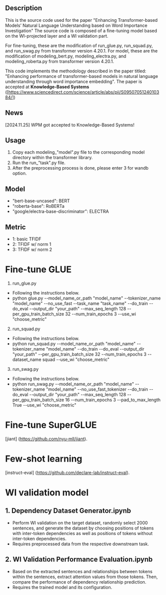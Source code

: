 ## Description
This is the source code used for the paper "Enhancing Transformer-based Models’ Natural Language Understanding based on Word Importance Investigation"
The source code is composed of a fine-tuning model based on the WI-projected layer and a WI validation part.

For fine-tuning, these are the modification of run_glue.py, run_squad.py, and run_swag.py from transformer version 4.20.1.
For model, these are the modification of modeling_bert.py, modeling_electra.py, and modeling_roberta.py from transformer version 4.20.1.

This code implements the methodology described in the paper titled: "Enhancing performance of transformer-based models in natural language understanding through word importance embedding". The paper is accepted at **Knowledge-Based Systems** ([<https://www.sciencedirect.com/science/article/abs/pii/S0950705124010384/>])

## News
[2024.11.25] WPM got accepted to Knowledge-Based Systems!

## Usage
1. Copy each modeling_"model".py file to the corresponding model directory within the transformer library.
2. Run the run_"task".py file.
3. After the preprocessing process is done, please enter 3 for wandb option.

## Model
- "bert-base-uncased": BERT
- "roberta-base": RoBERTa
- "google/electra-base-discriminator": ELECTRA

## Metric
- 1: basic TFIDF
- 2: TFIDF w/ norm 1
- 3: TFIDF w/ norm 2

# Fine-tune GLUE
1. run_glue.py
- Following the instructions below.
- python glue.py --model_name_or_path "model_name" --tokenizer_name "model_name" --no_use_fast --task_name "task_name" --do_train --do_eval --output_dir "your_path" --max_seq_length 128 --per_gpu_train_batch_size 32 --num_train_epochs 3 --use_wi "choose_metric"

2. run_squad.py
- Following the instructions below.
- python run_squad.py --model_name_or_path "model_name" --tokenizer_name "model_name" --do_train --do_eval --output_dir "your_path" --per_gpu_train_batch_size 32 --num_train_epochs 3 --dataset_name squad --use_wi "choose_metric"

3. run_swag.py
- Following the instructions below.
- python run_swag.py --model_name_or_path "model_name" --tokenizer_name "model_name" --no_use_fast_tokenizer --do_train --do_eval --output_dir "your_path" --max_seq_length 128 --per_gpu_train_batch_size 16 --num_train_epochs 3 --pad_to_max_length True --use_wi "choose_metric"

# Fine-tune SuperGLUE
[jiant] (https://github.com/nyu-mll/jiant).

# Few-shot learning
[instruct-eval] (https://github.com/declare-lab/instruct-eval).

# WI validation model
## 1. Dependency Dataset Generator.ipynb
- Perform WI validation on the target dataset, randomly select 2000 sentences, and generate the dataset by choosing positions of tokens with inter-token dependencies as well as positions of tokens without inter-token dependencies. 
- Requires preprocessed data from the respective downstream task.

## 2. WI Validation Performance Evaluation.ipynb
- Based on the extracted sentences and relationships between tokens within the sentences, extract attention values from those tokens. Then, compare the performance of dependency relationship prediction. 
- Requires the trained model and its configuration.
